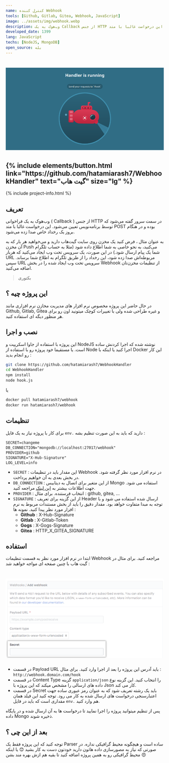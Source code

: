 ```yaml
---
name: کنترل کننده Webhook
tools: [Github, Gitlab, Gitea, Webhook, JavaScript]
image: ../assets/img/webhook.webp
description: وب‌هوک به یک Callback از جنس HTTP در سمت سرور گفته می‌شود که توسط برنامه‌نویس تعیین می‌شود. این درخواست غالبا با متد POST بوده و در هنگام بروز یک رخداد خاص صدا زده می‌شود. با این پروژه می توانید آن ها را مدیریت کنید.
developed_date: 1399
lang: JavaScript
techs: [NodeJS, MongoDB]
open_source: بله
---
```


<h1 class="center">
<img src="../assets/img/webhook.webp"/>
</h1>

<h2 class="center">
{% include elements/button.html link="https://github.com/hatamiarash7/WebhookHandler" text="گیت هاب" size="lg" %}
</h2>

{% include project-info.html %}

## تعریف

وب‌هوک به یک فراخوانی ( Callback ) از جنس HTTP در سمت سرور گفته می‌شود که توسط برنامه‌نویس تعیین می‌شود. این درخواست غالبا با متد POST بوده و در هنگام بروز یک رخداد خاص صدا زده می‌شود.

به عنوان مثال ، فرض کنید یک مخزن روی سایت گیت‌هاب دارید و می‌خواهید هر بار که به آن مخزن Push می‌کنید، به نحو خاصی به شما اطلاع داده شود (مثلا به حساب تلگرام شما یک پیام ارسال شود.) در این صورت، یک سرویس تحت وب ایجاد می‌کنید که هربار URL مربوطه‌اش صدا زده شود، این رخداد را از طریق تلگرام به اطلاع شما برساند. سپس URL سرویس تحت وب ایجاد شده را در بخش Webhook از تنظیمات مخزن‌تان اضافه می‌کنید.

> بکتوری

## این پروژه چیه ؟

در حال حاضر این پروژه مخصوص نرم افزار های مدیریت مخازن نرم افزاری مانند Github, Gitlab, Gitea و غیره طراحی شده ولی با تغییرات کوچک میتونید اون رو برای هر منظور دیگه ای استفاده کنید.

## نصب و اجرا

این پروژه با استفاده از جاوا اسکریپت و NodeJS نوشته شده که اجرا کردنش ساده است. یا مستقیما خود پروژه رو با استفاده از Node اجرا کنید یا اینکه با Docker این کار رو انجام بدید :

```sh
git clone https://github.com/hatamiarash7/WebhookHandler
cd WebhookHandler
npm install
node hook.js
```

یا

```sh
docker pull hatamiarash7/webhook
docker run hatamiarash7/webhook
```

## تنظیمات

برای کار با پروژه نیاز به یک فایل `env.` دارید که باید به این صورت تنظیم بشه :

```env
SECRET=changeme
DB_CONNECTION="mongodb://localhost:27017/webhook"
PROVIDER=github
SIGNATURE="X-Hub-Signature"
LOG_LEVEL=info
```

- `SECRET` : این مقدار باید در تنظیمات Webhook در نرم افزار مورد نظر گرفته شود. در بخش بعدی به آن خواهیم پرداخت.
- `DB_CONNECTION` : از این متغیر برای اتصال به دیتابیس Mongo استفاده می شود. جهت اطلاعات بیشتر به [این لینک](https://docs.mongodb.com/manual/reference/connection-string/) مراجعه کنید.
- `PROVIDER` : انتخاب فرستنده. برای مثال : github, gitea, ...
- `SIGNATURE` : از این گزینه برای تعریف Header ارسال شده استفاده می شود و با توجه به مبدا متفاوت خواهد بود. مقدار دقیق را باید از بخش مستندات مربوط به نرم افزار مورد نظر پیدا کنید. نمونه ها :
  - **Github** : X-Hub-Signature
  - **Gitlab** : X-Gitlab-Token
  - **Gogs** : X-Gogs-Signature
  - **Gitea** : HTTP_X_GITEA_SIGNATURE

## استفاده

ابتدا در نرم افزار مورد نظر به قسمت تنظیمات Webhook مراجعه کنید. برای مثال در گیت هاب با چنین صفحه ای مواجه خواهید شد :

<h1 class="center">
<img src="../assets/img/webhook2.webp"/>
</h1>

- در قسمت Payload URL باید آدرس این پروژه را بعد از اجرا وارد کنید. برای مثال : `http://webhook.domain.com/hook`
- در قسمت Content Type گزینه `application/json` را انتخاب کنید. این گزینه نوع داده های ارسالی را مشخص میکند که این پروژه با Json کار می کند.
- در قسمت Secret باید یک رشته تعریف شود که به عنوان رمز عبوری ساده جهت اعتبارسنجی درخواست های ارسال شده به کار می رود. توجه کنید این فیلد همان مقداری است که باید در فایل `env.` هم وارد کنید.

پس از تنظیم میتوانید پروژه را اجرا نمایید تا درخواست ها به آن ارسال شده و در پایگاه داده Mongo ذخیره شوند.

## بعد از این چی ؟

توجه کنید که این پروژه فقط یک Parser ساده است و هیچگونه محیط گرافیکی نداره. در صورتی که نیاز به مصورسازی داده هاتون دارید خودتون دست به کار بشید 😊 یا اینکه محیط گرافیکی رو به همین پروژه اضافه کنید تا بقیه هم ازش بهره مند بشن 😍
